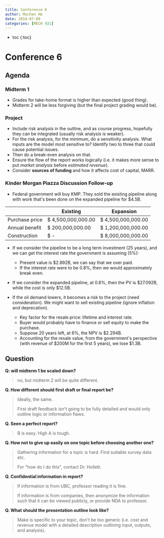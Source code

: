 ```yaml
---
title: Conference 6
author: Muchen He
date: 2018-07-09
categories: [MECH 431]
---
```




- toc
{:toc}

# Conference 6



## Agenda

### Midterm 1

- Grades for take-home format is higher than expected (good thing).
- Midterm 2 will be less forgiving (but the final project grading would be).



### Project

- Include risk analysis in the outline, and as course progress, hopefully they can be integrated (usually risk analysis is weaker).
- For the risk analysis, for the minimum, do a sensitivity analysis. What inputs are the model most sensitive to? Identify two to three that could cause potential issues.
- Then do a break-even analysis on that.
- Ensure the flow of the report works logically (i.e. it makes more sense to put *market analysis* before *estimated revenue*).
- Consider **sources of funding** and how it affects cost of capital, MARR.



### Kinder Morgan Piazza Discussion Follow-up

- Federal government will buy KMP. They sold the existing pipeline along with work that's been done on the expanded pipeline for \$4.5B.

|                | Existing                            | Expansion            |
| -------------- | ----------------------------------- | -------------------- |
| Purchase price | $   4,500,000,000.00                | $   4,500,000,000.00 |
| Annual benefit | $       200,000,000.00              | $   1,200,000,000.00 |
| Construction   | $                                 - | $   8,000,000,000.00 |

- If we consider the pipeline to be a long term investment (25 years), and we can get the interest rate the government is assuming (5%):

  - Present value is \$2.892B, we can say that we over paid.
  - If the interest rate were to be 0.8%, then we would approximately break even.

- If we consider the expanded pipeline, at 0.8%, then the PV is \$27.092B, while the cost is only \$12.5B.

- If the oil demand lowers, it becomes a risk to the project (need consideration). We might want to sell existing pipeline (ignore inflation and deprecation).

  - Key factor for the resale price: lifetime and interest rate.
  - Buyer would probably have to finance or sell equity to make the purchase.
  - Suppose 20 years left, at 6%, the NPV is \$2.294B.
  - Accounting for the resale value, from the government's perspective (with revenue of \$200M for the first 5 years), we lose $1.3B.



## Question

**Q: will midterm 1 be scaled down?**

> no, but midterm 2 will be quite different.

**Q. How different should first draft or final report be?**

> Ideally, the same.
>
> First draft feedback isn't going to be fully detailed and would only outline logic or information flaws.

**Q. Seen a perfect report?**

> B is easy. High A is tough.

**Q. How not to give up easily on one topic before choosing another one?**

> Gathering information for a topic is hard. Find suitable survey data etc.
>
> For "how do I do this", contact Dr. Hollett.

**Q. Confidential information in report?**

> If information is from UBC, professor reading it is fine.
>
> If information is from companies, then anonymize the information such that it can be viewed publicly, or provide NDA to professor.

**Q. What should the presentation outline look like?**

> Make is specific to your topic, don't be too generic (i.e. cost and revenue model with a detailed description outlining input, outputs, and analysis).
